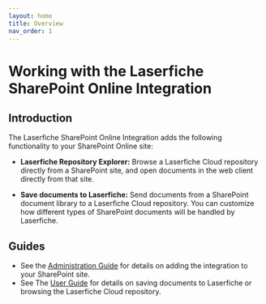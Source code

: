 ```yaml
---
layout: home
title: Overview
nav_order: 1
---
```


# Working with the Laserfiche SharePoint Online Integration

## Introduction

The Laserfiche SharePoint Online Integration adds the following functionality to your SharePoint Online site:

- <b>Laserfiche Repository Explorer:</b> Browse a Laserfiche Cloud repository directly from a SharePoint site, and open documents in the web client directly from that site.

- <b>Save documents to Laserfiche:</b> Send documents from a SharePoint document library to a Laserfiche Cloud repository. You can customize how different types of SharePoint documents will be handled by Laserfiche.

## Guides

- See the [Administration Guide](./docs/admin-documentation) for details on adding the integration to your SharePoint site.
- See The [User Guide](./docs/user-documentation) for details on saving documents to Laserfiche or browsing the Laserfiche Cloud repository.
